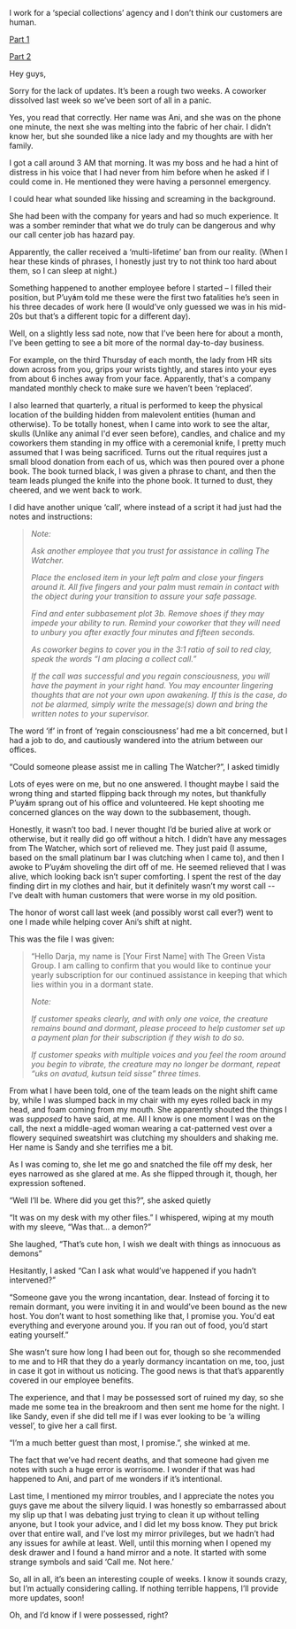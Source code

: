 I work for a ‘special collections’ agency and I don’t think our customers are human. 

[Part 1](https://www.reddit.com/r/nosleep/comments/v9plly/im_calling_about_a_past_due_balance_on_your/)

[Part 2](https://www.reddit.com/r/nosleep/comments/vdyv1p/im_calling_about_a_past_due_balance_on_your/)

Hey guys,

Sorry for the lack of updates. It’s been a rough two weeks. A coworker dissolved last week so we’ve been sort of all in a panic.

Yes, you read that correctly. Her name was Ani, and she was on the phone one minute, the next she was melting into the fabric of her chair. I didn’t know her, but she sounded like a nice lady and my thoughts are with her family.

I got a call around 3 AM that morning. It was my boss and he had a hint of distress in his voice that I had never from him before when he asked if I could come in. He mentioned they were having a personnel emergency.

I could hear what sounded like hissing and screaming in the background.

She had been with the company for years and had so much experience. It was a somber reminder that what we do truly can be dangerous and why our call center job has hazard pay.

Apparently, the caller received a ‘multi-lifetime’ ban from our reality. (When I hear these kinds of phrases, I honestly just try to not think too hard about them, so I can sleep at night.)

Something happened to another employee before I started – I filled their position, but P’uy̓ám̓ told me these were the first two fatalities he’s seen in his three decades of work here (I would’ve only guessed we was in his mid-20s but that’s a different topic for a different day).

Well, on a slightly less sad note, now that I’ve been here for about a month, I've been getting to see a bit more of the normal day-to-day business.

For example, on the third Thursday of each month, the lady from HR sits down across from you, grips your wrists tightly, and stares into your eyes from about 6 inches away from your face. Apparently, that's a company mandated monthly check to make sure we haven’t been ‘replaced’.

I also learned that quarterly, a ritual is performed to keep the physical location of the building hidden from malevolent entities (human and otherwise). To be totally honest, when I came into work to see the altar, skulls (Unlike any animal I'd ever seen before), candles, and chalice and my coworkers them standing in my office with a ceremonial knife, I pretty much assumed that I was being sacrificed. Turns out the ritual requires just a small blood donation from each of us, which was then poured over a phone book. The book turned black, I was given a phrase to chant, and then the team leads plunged the knife into the phone book. It turned to dust, they cheered, and we went back to work.

I did have another unique ‘call’, where instead of a script it had just had the notes and instructions:

>*Note:*  
>  
>*Ask another employee that you trust for assistance in calling The Watcher.*  
>  
>*Place the enclosed item in your left palm and close your fingers around it. All five fingers and your palm* must *remain in contact with the object during your transition to assure your safe passage.*   
>  
>*Find and enter subbasement plot 3b. Remove shoes if they may impede your ability to run. Remind your coworker that they will need to unbury you after exactly four minutes and fifteen seconds.*   
>  
>*As coworker begins to cover you in the 3:1 ratio of soil to red clay, speak the words “I am placing a collect call.”*  
>  
>*If the call was successful and you regain consciousness, you will have the payment in your right hand. You may encounter lingering thoughts that are not your own upon awakening. If this is the case, do not be alarmed, simply write the message(s) down and bring the written notes to your supervisor.*

The word ‘if’ in front of ‘regain consciousness’ had me a bit concerned, but I had a job to do, and cautiously wandered into the atrium between our offices.

“Could someone please assist me in calling The Watcher?”, I asked timidly

Lots of eyes were on me, but no one answered. I thought maybe I said the wrong thing and started flipping back through my notes, but thankfully P’uy̓ám sprang out of his office and volunteered. He kept shooting me concerned glances on the way down to the subbasement, though.

Honestly, it wasn’t too bad. I never thought I’d be buried alive at work or otherwise, but it really did go off without a hitch. I didn’t have any messages from The Watcher, which sort of relieved me. They just paid (I assume, based on the small platinum bar I was clutching when I came to), and then I awoke to P’uy̓ám shoveling the dirt off of me. He seemed relieved that I was alive, which looking back isn’t super comforting. I spent the rest of the day finding dirt in my clothes and hair, but it definitely wasn’t my worst call -- I've dealt with human customers that were worse in my old position.

The honor of worst call last week (and possibly worst call ever?) went to one I made while helping cover Ani’s shift at night.

This was the file I was given:

>“Hello Darja, my name is \[Your First Name\] with The Green Vista Group. I am calling to confirm that you would like to continue your yearly subscription for our continued assistance in keeping that which lies within you in a dormant state.  
>  
>*Note:*  
>  
>*If customer speaks clearly, and with only one voice, the creature remains bound and dormant, please proceed to help customer set up a payment plan for their subscription if they wish to do so.*   
>  
>*If customer speaks with multiple voices and you feel the room around you begin to vibrate, the creature may no longer be dormant, repeat “uks on avatud, kutsun teid sisse” three times.*

From what I have been told, one of the team leads on the night shift came by, while I was slumped back in my chair with my eyes rolled back in my head, and foam coming from my mouth. She apparently shouted the things I was *supposed* to have said, at me. All I know is one moment I was on the call, the next a middle-aged woman wearing a cat-patterned vest over a flowery sequined sweatshirt was clutching my shoulders and shaking me. Her name is Sandy and she terrifies me a bit.

As I was coming to, she let me go and snatched the file off my desk, her eyes narrowed as she glared at me. As she flipped through it, though, her expression softened.

“Well I’ll be. Where did you get this?”, she asked quietly 

“It was on my desk with my other files.” I whispered, wiping at my mouth with my sleeve, “Was that… a demon?”

She laughed, “That’s cute hon, I wish we dealt with things as innocuous as demons”

Hesitantly, I asked “Can I ask what would’ve happened if you hadn’t intervened?”

“Someone gave you the wrong incantation, dear. Instead of forcing it to remain dormant, you were inviting it in and would’ve been bound as the new host. You don’t want to host something like that, I promise you. You'd eat everything and everyone around you. If you ran out of food, you’d start eating yourself.”

She wasn’t sure how long I had been out for, though so she recommended to me and to HR that they do a yearly dormancy incantation on me, too, just in case it got in without us noticing. The good news is that that’s apparently covered in our employee benefits.

The experience, and that I may be possessed sort of ruined my day, so she made me some tea in the breakroom and then sent me home for the night. I like Sandy, even if she did tell me if I was ever looking to be ‘a willing vessel’, to give her a call first.

“I’m a much better guest than most, I promise.”, she winked at me.

The fact that we’ve had recent deaths, and that someone had given me notes with such a huge error is worrisome. I wonder if that was had happened to Ani, and part of me wonders if it’s intentional.

Last time, I mentioned my mirror troubles, and I appreciate the notes you guys gave me about the silvery liquid. I was honestly so embarrassed about my slip up that I was debating just trying to clean it up without telling anyone, but I took your advice, and I did let my boss know. They put brick over that entire wall, and I’ve lost my mirror privileges, but we hadn’t had any issues for awhile at least. Well, until this morning when I opened my desk drawer and I found a hand mirror and a note. It started with some strange symbols and said ‘Call me. Not here.’

So, all in all, it’s been an interesting couple of weeks. I know it sounds crazy, but I’m actually considering calling. If nothing terrible happens, I’ll provide more updates, soon!

Oh, and I’d know if I were possessed, right?